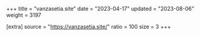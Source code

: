 +++
title = "vanzasetia.site"
date = "2023-04-17"
updated = "2023-08-06"
weight = 3197

[extra]
source = "https://vanzasetia.site/"
ratio = 100
size = 3
+++
